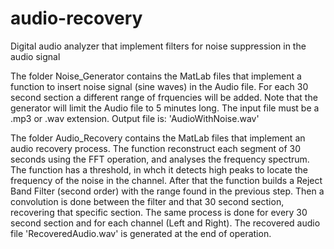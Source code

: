 # audio-recovery
Digital audio analyzer that implement filters for noise suppression in the audio signal

The folder Noise_Generator contains the MatLab files that implement a function to insert noise signal (sine waves) in the Audio file. For each 30 second section a different range of frquencies will be added.
Note that the generator will limit the Audio file to 5 minutes long. The input file must be a .mp3 or .wav extension. Output file is: 'AudioWithNoise.wav'

The folder Audio_Recovery contains the MatLab files that implement an audio recovery process. The function reconstruct each segment of 30 seconds using the FFT operation, and analyses the frequency spectrum. The function has a threshold, in whch it detects high peaks to locate the frequency of the noise in the channel. After that the function builds a Reject Band Filter (second order) with the range found in the previous step. Then a convolution is done between the filter and that 30 second section, recovering that specific section. The same process is done for every 30 second section and for each channel (Left and Right). The recovered audio file 'RecoveredAudio.wav' is generated at the end of operation.
